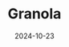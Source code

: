 ---  
layout: startup_page  
title: "Granola"  
id: "granola.ai"  
permalink: "/granolagranola.ai10232024/"  
website: "https://www.granola.ai/"  
funding_round: "Series A"  
funding_amount: "$20M"  
investors: "Spark Capital, Nat Friedman, Daniel Gross, Lightspeed, Betaworks, Firstminute Capital"  
about: "Granola is an AI-powered notepad app designed for meeting note-taking and collaboration. It transcribes meetings, allows users to highlight key takeaways, and uses AI to augment notes, offering a collaborative approach to capturing meeting insights. The app integrates with popular video conferencing platforms and aims to enhance team productivity."  
markets: "AI, Productivity Software, SaaS, Software, Artificial Intelligence (AI), Meeting Software"  
hq: "London, England, United Kingdom"  
founded_year: "2023"  
linkedin: "https://uk.linkedin.com/company/meetgranola"  
twitter: "https://twitter.com/meetgranola"  
instagram: ""  
facebook: ""  
crunchbase: "https://www.crunchbase.com/organization/granola"  
pitchbook: "https://pitchbook.com/profiles/company/527331-97"  

date_display: "23-Oct-2024"  
date: "2024-10-23"

# SEO Optimization  
meta_title: "Granola - Series A Funding ($20M)"  
meta_description: "Granola, Granola is an AI-powered notepad app designed for meeting note-taking and collaboration. It transcribes meetings, allows users to highlight key takeaw..."  
meta_keywords: "Granola, AI, Productivity Software, SaaS, Software, Artificial Intelligence (AI), Meeting Software, Series A funding"  
canonical_url: "https://startup.projectstartups.com/granolagranola.ai10232024/"  
---